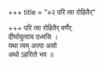 +++
title = "०२ परि त्वा रोहितैर्"

+++
परि त्वा रोहितैर् वर्णैर्  
दीर्घायुत्वाय दध्मसि ।  
यथा त्वम् अरपा असो  
अथो ऽहरितो भव ॥